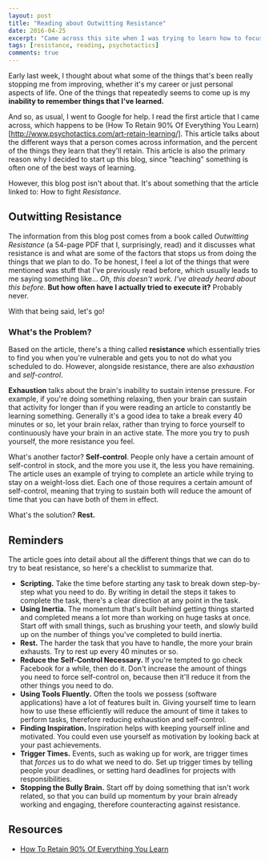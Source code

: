 ```yaml
---
layout: post
title: "Reading about Outwitting Resistance"
date: 2016-04-25
excerpt: "Came across this site when I was trying to learn how to focus... about resistance."
tags: [resistance, reading, psychotactics]
comments: true
---
```


Early last week, I thought about what some of the things that's been really stopping me from improving, whether it's my career or just personal aspects of life. One of the things that repeatedly seems to come up is my **inability to remember things that I've learned.**

And so, as usual, I went to Google for help. I read the first article that I came across, which happens to be (How To Retain 90% Of Everything You Learn)[http://www.psychotactics.com/art-retain-learning/]. This article talks about the different ways that a person comes across information, and the percent of the things they learn that they'll retain. This article is also the primary reason why I decided to start up this blog, since "teaching" something is often one of the best ways of learning.

However, this blog post isn't about that. It's about something that the article linked to: How to fight *Resistance*.

## Outwitting Resistance

The information from this blog post comes from a book called *Outwitting Resistance* (a 54-page PDF that I, surprisingly, read) and it discusses what resistance is and what are some of the factors that stops us from doing the things that we plan to do. To be honest, I feel a lot of the things that were mentioned was stuff that I've previously read before, which usually leads to me saying something like... *Oh, this doesn't work. I've already heard about this before*. **But how often have I actually tried to execute it?** Probably never.

With that being said, let's go!

### What's the Problem?

Based on the article, there's a thing called **resistance** which essentially tries to find you when you're vulnerable and gets you to not do what you scheduled to do. However, alongside resistance, there are also *exhaustion* and *self-control*.

**Exhaustion** talks about the brain's inability to sustain intense pressure. For example, if you're doing something relaxing, then your brain can sustain that activity for longer than if you were reading an article to constantly be learning something. Generally it's a good idea to take a break every 40 minutes or so, let your brain relax, rather than trying to force yourself to continuously have your brain in an active state. The more you try to push yourself, the more resistance you feel.

What's another factor? **Self-control**. People only have a certain amount of self-control in stock, and the more you use it, the less you have remaining. The article uses an example of trying to complete an article while trying to stay on a weight-loss diet. Each one of those requires a certain amount of self-control, meaning that trying to sustain both will reduce the amount of time that you can have both of them in effect.

What's the solution? **Rest.**

## Reminders

The article goes into detail about all the different things that we can do to try to beat resistance, so here's a checklist to summarize that.

- **Scripting.** Take the time before starting any task to break down step-by-step what you need to do. By writing in detail the steps it takes to complete the task, there's a clear direction at any point in the task.
- **Using Inertia.** The momentum that's built behind getting things started and completed means a lot more than working on huge tasks at once. Start off with small things, such as brushing your teeth, and slowly build up on the number of things you've completed to build inertia.
- **Rest.** The harder the task that you have to handle, the more your brain exhausts. Try to rest up every 40 minutes or so.
- **Reduce the Self-Control Necessary.** If you're tempted to go check Facebook for a while, then do it. Don't increase the amount of things you need to force self-control on, because then it'll reduce it from the other things you need to do.
- **Using Tools Fluently.** Often the tools we possess (software applications) have a lot of features built in. Giving yourself time to learn how to use these efficiently will reduce the amount of time it takes to perform tasks, therefore reducing exhaustion and self-control.
- **Finding Inspiration.** Inspiration helps with keeping yourself inline and motivated. You could even use yourself as motivation by looking back at your past achievements.
- **Trigger Times.** Events, such as waking up for work, are trigger times that *forces* us to do what we need to do. Set up trigger times by telling people your deadlines, or setting hard deadlines for projects with responsibilities.
- **Stopping the Bully Brain.** Start off by doing something that isn't work related, so that you can build up momentum by your brain already working and engaging, therefore counteracting against resistance.

## Resources

* [How To Retain 90% Of Everything You Learn](http://www.psychotactics.com/art-retain-learning/)
